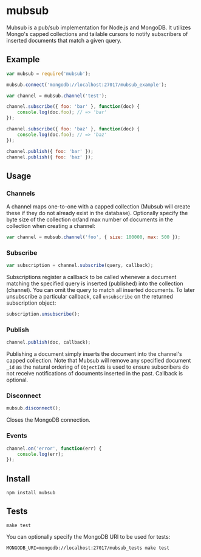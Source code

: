 mubsub
======

Mubsub is a pub/sub implementation for Node.js and MongoDB.  It utilizes Mongo's capped collections and tailable cursors to notify subscribers of inserted documents that match a given query.

Example
-------

```javascript
var mubsub = require('mubsub');

mubsub.connect('mongodb://localhost:27017/mubsub_example');

var channel = mubsub.channel('test');

channel.subscribe({ foo: 'bar' }, function(doc) {
    console.log(doc.foo); // => 'bar'
});

channel.subscribe({ foo: 'baz' }, function(doc) {
    console.log(doc.foo); // => 'baz'
});

channel.publish({ foo: 'bar' });
channel.publish({ foo: 'baz' });

```

Usage
-----

### Channels ###

A channel maps one-to-one with a capped collection (Mubsub will create these if they do not already exist in the database).  Optionally specify the byte size of the collection or/and max number of documents in the collection when creating a channel:

```javascript
var channel = mubsub.channel('foo', { size: 100000, max: 500 });
```

### Subscribe ###

```javascript
var subscription = channel.subscribe(query, callback);
```

Subscriptions register a callback to be called whenever a document matching the specified query is inserted (published) into the collection (channel).  You can omit the query to match all inserted documents.  To later unsubscribe a particular callback, call `unsubscribe` on the returned subscription object:

```javascript
subscription.unsubscribe();
```

### Publish ###

```javascript
channel.publish(doc, callback);
```

Publishing a document simply inserts the document into the channel's capped collection.  Note that Mubsub will remove any specified document `_id` as the natural ordering of `ObjectId`s is used to ensure subscribers do not receive notifications of documents inserted in the past.  Callback is optional.

### Disconnect ###

```javascript
mubsub.disconnect();
```

Closes the MongoDB connection.

### Events ###

```javascript
channel.on('error', function(err) {
    console.log(err);
});
```

Install
-------

    npm install mubsub

Tests
-----

    make test

You can optionally specify the MongoDB URI to be used for tests:

    MONGODB_URI=mongodb://localhost:27017/mubsub_tests make test